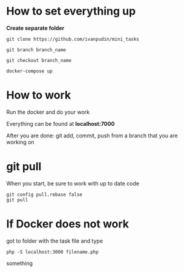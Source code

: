 # How to set everything up

**Create separate folder**

```
git clone https://github.com/ivanpudin/mini_tasks

git branch branch_name

git checkout branch_name

docker-compose up
```

# How to work

Run the docker and do your work

Everything can be found at **localhost:7000**

After you are done: git add, commit, push from a branch that you are working on

# git pull

When you start, be sure to work with up to date code

```
git config pull.rebase false
git pull
```

# If Docker does not work

got to folder with the task file and type

```
php -S localhost:3000 filename.php
```

something
